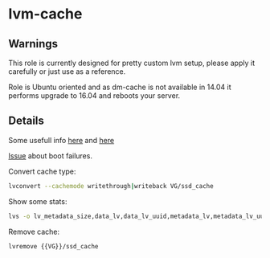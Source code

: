 # lvm-cache

## Warnings

This role is currently designed for pretty custom lvm setup, please apply it carefully or just use as a reference.

Role is Ubuntu oriented and as dm-cache is not available in 14.04 it performs upgrade to 16.04 and reboots your server.

## Details

Some usefull info [here](http://blog-vpodzime.rhcloud.com/?p=45) and [here](https://bugs.launchpad.net/ubuntu/+source/lvm2/+bug/1423796)

[Issue](http://askubuntu.com/questions/736532/lvmcache-failed-to-boot-device-mapper-cache-policy-unknown-policy-type) about boot failures.

Convert cache type:

```bash
lvconvert --cachemode writethrough|writeback VG/ssd_cache
```

Show some stats:

```bash
lvs -o lv_metadata_size,data_lv,data_lv_uuid,metadata_lv,metadata_lv_uuid,cache_total_blocks,cache_used_blocks,cache_dirty_blocks,cache_read_hits,cache_read_misses,cache_write_hits,cache_write_misses,cachemode,cache_policy,cache_settings
```

Remove cache:
```
lvremove {{VG}}/ssd_cache
````
